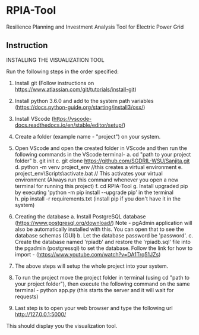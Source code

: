 # RPIA-Tool
Resilience Planning and Investment Analysis Tool for Electric Power Grid

## Instruction
INSTALLING THE VISUALIZATION TOOL

Run the following steps in the order specified:

1. Install git (Follow instructions on https://www.atlassian.com/git/tutorials/install-git)

2. Install python 3.6.0 and add to the system path variables (https://docs.python-guide.org/starting/install3/osx/)

3. Install VScode (https://vscode-docs.readthedocs.io/en/stable/editor/setup/)

4. Create a folder (example name - "project") on your system.

5. Open VScode and open the created folder in VScode and then run the following commands in the VScode terminal-
	a. cd "path to your project folder"
	b. git init
	c. git clone https://github.com/SGDRIL-WSU/Sanjita.git
	d. python -m venv project_env            //this creates a virtual environment
	e. project_env\Scripts\activate.bat     // This activates your virtual environment (Always run this command whenever you open a new terminal for running this project)
	f. cd RPIA-Tool
	g. Install upgraded pip by executing 'python -m pip install --upgrade pip' in the terminal  
	h. pip install -r requirements.txt (install pip if you don't have it in the system)

6. Creating the database
	a. Install PostgreSQL database (https://www.postgresql.org/download/)
	    Note - pgAdmin application will also be automatically installed with this. You can open that to see the database schemas (GUI)
	b. Let the database password be 'password'.
	c. Create the database named 'rpiadb' and restore the 'rpiadb.sql' file into the pgadmin (postgressql) to set the database.
	    Follow the link for how to import - (https://www.youtube.com/watch?v=DA1Trq51JZs)  

7. The above steps will setup the whole project into your system.

8. To run the project move the project folder in terminal (using cd "path to your project folder"), then execute the following command on the same terminal -
	python app.py (this starts the server and it will wait for requests)

9. Last step is to open your web browser and type the following url
	http://127.0.0.1:5000/

This should display you the visualization tool.
